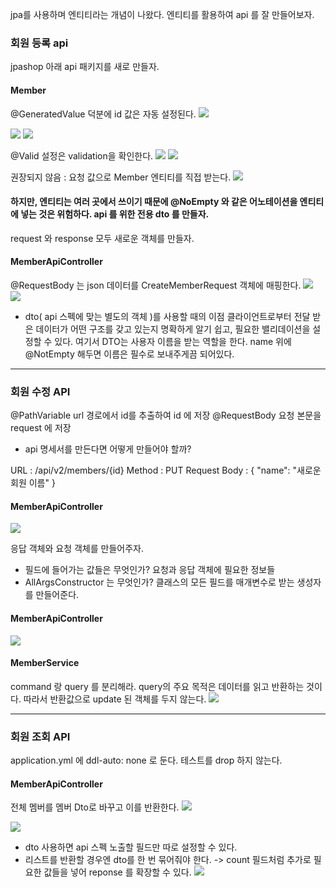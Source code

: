 jpa를 사용하며 엔티티라는 개념이 나왔다. 엔티티를 활용하여 api 를 잘 만들어보자.
### 회원 등록 api
jpashop 아래 api 패키지를 새로 만들자.
#### Member
@GeneratedValue 덕분에 id 값은 자동 설정된다.
![](https://i.imgur.com/EKfd5Wr.png)

![](https://i.imgur.com/M7b9MMT.png)
![](https://i.imgur.com/0bNabUh.png)

@Valid 설정은 validation을 확인한다.
![](https://i.imgur.com/XiEaB62.png)
![](https://i.imgur.com/Ba72zSB.png)

권장되지 않음 : 요청 값으로 Member 엔티티를 직접 받는다.
![](https://i.imgur.com/omdbi0o.png)
#### 하지만, 엔티티는 여러 곳에서 쓰이기 때문에 @NoEmpty 와 같은 어노테이션을 엔티티에 넣는 것은 위험하다. api 를 위한 전용 dto 를 만들자.

request 와 response 모두 새로운 객체를 만들자.
#### MemberApiController
@RequestBody 는 json 데이터를 CreateMemberRequest 객체에 매핑한다.
![](https://i.imgur.com/XM6fCWu.png)
![](https://i.imgur.com/AAEQ3yn.png)

- dto( api 스펙에 맞는 별도의 객체 )를 사용할 때의 이점
클라이언트로부터 전달 받은 데이터가 어떤 구조를 갖고 있는지 명확하게 알기 쉽고, 필요한 밸리데이션을 설정할 수 있다. 여기서 DTO는 사용자 이름을 받는 역할을 한다. 
name 위에 @NotEmpty 해두면 이름은 필수로 보내주게끔 되어있다.

---
### 회원 수정 API
@PathVariable url 경로에서 id를 추출하여 id 에 저장
@RequestBody 요청 본문을 request 에 저장

- api 명세서를 만든다면 어떻게 만들어야 할까?

URL : /api/v2/members/{id}
Method : PUT
Request Body : {
"name": "새로운 회원 이름"
}
#### MemberApiController
![](https://i.imgur.com/fUhJfSE.png)

응답 객체와 요청 객체를 만들어주자.
- 필드에 들어가는 값들은 무엇인가? 요청과 응답 객체에 필요한 정보들
- AllArgsConstructor 는 무엇인가? 클래스의 모든 필드를 매개변수로 받는 생성자를 만들어준다.
#### MemberApiController
![](https://i.imgur.com/HFqPO41.png)

#### MemberService
command 랑 query 를 분리해라. 
query의 주요 목적은 데이터를 읽고 반환하는 것이다. 따라서 반환값으로 update 된 객체를 두지 않는다.
![](https://i.imgur.com/sMmi0Kp.png)

---
### 회원 조회 API
application.yml 에 ddl-auto: none 로 둔다. 테스트를 drop 하지 않는다. 
#### MemberApiController
전체 멤버를 멤버 Dto로 바꾸고 이를 반환한다.
![](https://i.imgur.com/hDeHU8h.png)

![](https://i.imgur.com/CwGm7Kg.png)

- dto 사용하면 api 스펙 노출할 필드만 따로 설정할 수 있다.
- 리스트를 반환할 경우엔 dto를 한 번 묶어줘야 한다. -> count 필드처럼 추가로 필요한 값들을 넣어 reponse 를 확장할 수 있다.
![](https://i.imgur.com/N0KzVBx.png)
